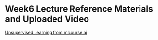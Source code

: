 # Week6 Lecture Reference Materials and Uploaded Video

[Unsupervised Learning from mlcourse.ai](https://mlcourse.ai/articles/topic7-unsupervised/)
